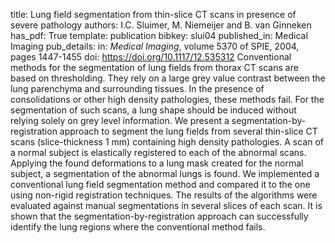 title: Lung field segmentation from thin-slice CT scans in presence of severe pathology
authors: I.C. Sluimer, M. Niemeijer and B. van Ginneken
has_pdf: True
template: publication
bibkey: slui04
published_in: Medical Imaging
pub_details: in: <i>Medical Imaging</i>, volume 5370 of SPIE, 2004, pages 1447-1455
doi: https://doi.org/10.1117/12.535312
Conventional methods for the segmentation of lung fields from thorax CT scans are based on thresholding. They rely on a large grey value contrast between the lung parenchyma and surrounding tissues. In the presence of consolidations or other high density pathologies, these methods fail. For the segmentation of such scans, a lung shape should be induced without relying solely on grey level information. We present a segmentation-by-registration approach to segment the lung fields from several thin-slice CT scans (slice-thickness 1 mm) containing high density pathologies. A scan of a normal subject is elastically registered to each of the abnormal scans. Applying the found deformations to a lung mask created for the normal subject, a segmentation of the abnormal lungs is found. We implemented a conventional lung field segmentation method and compared it to the one using non-rigid registration techniques. The results of the algorithms were evaluated against manual segmentations in several slices of each scan. It is shown that the segmentation-by-registration approach can successfully identify the lung regions where the conventional method fails.

